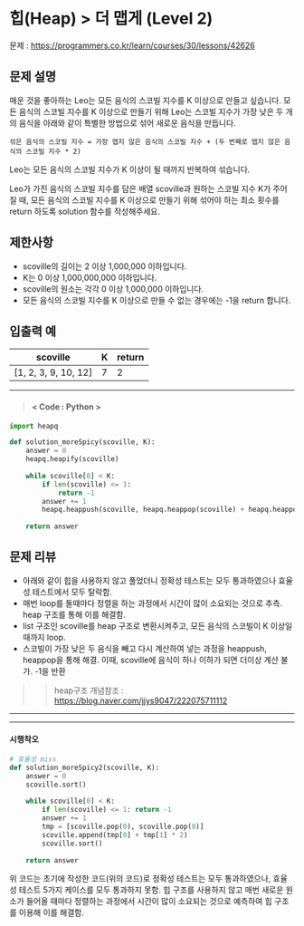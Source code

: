 # 힙(Heap) > 더 맵게 (Level 2)
문제 : https://programmers.co.kr/learn/courses/30/lessons/42626

## 문제 설명
매운 것을 좋아하는 Leo는 모든 음식의 스코빌 지수를 K 이상으로 만들고 싶습니다. 모든 음식의 스코빌 지수를 K 이상으로 만들기 위해 Leo는 스코빌 지수가 가장 낮은 두 개의 음식을 아래와 같이 특별한 방법으로 섞어 새로운 음식을 만듭니다.

    섞은 음식의 스코빌 지수 = 가장 맵지 않은 음식의 스코빌 지수 + (두 번째로 맵지 않은 음식의 스코빌 지수 * 2)
Leo는 모든 음식의 스코빌 지수가 K 이상이 될 때까지 반복하여 섞습니다.

Leo가 가진 음식의 스코빌 지수를 담은 배열 scoville과 원하는 스코빌 지수 K가 주어질 때, 모든 음식의 스코빌 지수를 K 이상으로 만들기 위해 섞어야 하는 최소 횟수를 return 하도록 solution 함수를 작성해주세요.

## 제한사항
- scoville의 길이는 2 이상 1,000,000 이하입니다.
- K는 0 이상 1,000,000,000 이하입니다.
- scoville의 원소는 각각 0 이상 1,000,000 이하입니다.
- 모든 음식의 스코빌 지수를 K 이상으로 만들 수 없는 경우에는 -1을 return 합니다.

## 입출력 예

| scoville | K | return |
| --- | --- | ---|
| [1, 2, 3, 9, 10, 12] | 7 | 2 |

____

> #### < Code : Python >
```python
import heapq

def solution_moreSpicy(scoville, K):
    answer = 0
    heapq.heapify(scoville)
    
    while scoville[0] < K:
        if len(scoville) <= 1:
            return -1
        answer += 1
        heapq.heappush(scoville, heapq.heappop(scoville) + heapq.heappop(scoville) * 2)
        
    return answer
```

## 문제 리뷰
- 아래와 같이 힙을 사용하지 않고 풀었더니 정확성 테스트는 모두 통과하였으나 효율성 테스트에서 모두 탈락함.
- 매번 loop를 돌때마다 정렬을 하는 과정에서 시간이 많이 소요되는 것으로 추측. heap 구조를 통해 이를 해결함.
- list 구조인 scoville를 heap 구조로 변환시켜주고, 모든 음식의 스코빌이 K 이상일 때까지 loop.
- 스코빌이 가장 낮은 두 음식을 빼고 다시 계산하여 넣는 과정을 heappush, heappop을 통해 해결. 이때, scoville에 음식이 하나 이하가 되면 더이상 계산 불가. -1을 반환
>> heap구조 개념참조 : https://blog.naver.com/jjys9047/222075711112

___
___
#### 시행착오
```python
# 효율성 miss
def solution_moreSpicy2(scoville, K):
    answer = 0
    scoville.sort()
    
    while scoville[0] < K:
        if len(scoville) <= 1: return -1
        answer += 1
        tmp = [scoville.pop(0), scoville.pop(0)]
        scoville.append(tmp[0] + tmp[1] * 2)
        scoville.sort()
        
    return answer
```

 위 코드는 초기에 작성한 코드(위의 코드)로 정확성 테스트는 모두 통과하였으나, 효율성 테스트 5가지 케이스를 모두 통과하지 못함. 힙 구조를 사용하지 않고 매번 새로운 원소가 들어올 때마다 정렬하는 과정에서 시간이 많이 소요되는 것으로 예측하여 힙 구조를 이용해 이를 해결함.